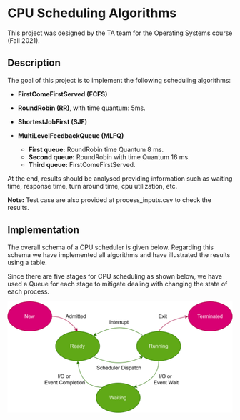 # CPU Scheduling Algorithms
This project was designed by the TA team for the Operating Systems course (Fall 2021).

## Description
The goal of this project is to implement the following scheduling algorithms:

* **FirstComeFirstServed (FCFS)**

* **RoundRobin (RR)**, with time quantum: 5ms.

* **ShortestJobFirst (SJF)**

* **MultiLevelFeedbackQueue (MLFQ)**
    * **First queue:** RoundRobin time Quantum 8 ms.
    * **Second queue:** RoundRobin with time Quantum 16 ms.
    * **Third queue:** FirstComeFirstServed.

At the end, results should be analysed providing information such as waiting time, 
response time, turn around time, cpu utilization, etc.

**Note:** Test case are also provided at process_inputs.csv to check the results.
## Implementation
The overall schema of a CPU scheduler is given below. 
Regarding this schema we have implemented all algorithms and have illustrated the results using a table.

Since there are five stages for CPU scheduling as shown below, we have used a Queue for each stage to mitigate 
dealing with changing the state of each process.

![CPUSchedulerDiagram](CPUSchedulerDiagram.png)


